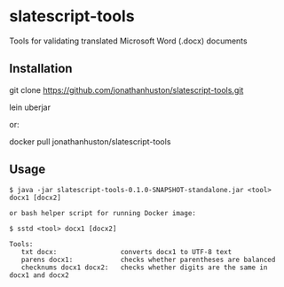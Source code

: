 # slatescript-tools

Tools for validating translated Microsoft Word (.docx) documents

## Installation

git clone https://github.com/jonathanhuston/slatescript-tools.git

lein uberjar

or:

docker pull jonathanhuston/slatescript-tools

## Usage

    $ java -jar slatescript-tools-0.1.0-SNAPSHOT-standalone.jar <tool> docx1 [docx2]
    
    or bash helper script for running Docker image:
    
    $ sstd <tool> docx1 [docx2]
    
    Tools:
       txt docx:                converts docx1 to UTF-8 text
       parens docx1:            checks whether parentheses are balanced
       checknums docx1 docx2:   checks whether digits are the same in docx1 and docx2
